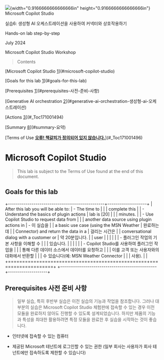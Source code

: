 ![](./output/lab6.docx/media/image1.png){width="0.9166666666666666in"
height="0.9166666666666666in"} Microsoft Copilot Studio

실습6: 생성형 AI 오케스트레이션을 사용하여 커넥터와 상호작용하기

Hands-on lab step-by-step

July 2024

Microsoft Copilot Studio Workshop

> Contents

[Microsoft Copilot Studio
[1](#microsoft-copilot-studio)](#microsoft-copilot-studio)

[Goals for this lab [1](#goals-for-this-lab)](#goals-for-this-lab)

[Prerequisites
[1](#prerequisites-사전-준비-사항)](#prerequisites-사전-준비-사항)

[Generative AI orchestration
[2](#generative-ai-orchestration-생성형-ai-오케스트레이션)](#generative-ai-orchestration-생성형-ai-오케스트레이션)

[Actions [3](#_Toc171001494)](#_Toc171001494)

[Summary [8](#summary-요약)](#summary-요약)

[Terms of Use [**오류! 책갈피가 정의되어 있지
않습니다.**](#_Toc171001496)](#_Toc171001496)

# Microsoft Copilot Studio 

> This lab is subject to the Terms of Use found at the end of this
> document.

## Goals for this lab 

+-------------------------------------------------+--------------------+
| After this lab you will be able to:             | -   The time to    |
|                                                 |     complete this  |
| -   Understand the basics of plugin actions     |     lab is \[20\]  |
|                                                 |     minutes.       |
| -   Use Copilot Studio to request data from     |                    |
|     another data source using plugin actions in | -   이 실습을      |
|     a basic use case (using the MSN Weather     |     완료하는 데    |
|     Connector) and return the data in a         |     걸리는 시간은  |
|     conversational dialog with a customer or    |     약 20분입니다. |
|     user                                        |                    |
|                                                 |                    |
| -   플러그인 작업의 기본 사항을 이해할 수       |                    |
|     있습니다.                                   |                    |
|                                                 |                    |
| -   Copilot Studio를 사용하여 플러그인 작업을   |                    |
|     통해 다른 데이터 소스에서 데이터를 요청하고 |                    |
|     이를 고객 또는 사용자와의 대화에서 반환할   |                    |
|     수 있습니다(예: MSN Weather Connector       |                    |
|     사용).                                      |                    |
+=================================================+====================+
+-------------------------------------------------+--------------------+

## Prerequisites 사전 준비 사항

> 일부 실습, 특히 후반부 실습은 이전 실습의 기능과 작업을 참조합니다.
> 그러나 대부분의 실습은 Microsoft Copilot Studio 체험판에 접속할 수
> 있는 경우 이전 모듈을 완료하지 않아도 진행할 수 있도록 설계되었습니다.
> 하지만 제품의 기능과 특성을 최대한 활용하려면 특정 모듈을 완료한 후
> 실습을 시작하는 것이 좋습니다.

-   인터넷에 접속할 수 있는 컴퓨터

-   제공된 Microsoft 테넌트에 로그인할 수 있는 권한 (일부 회사는
    사용자가 회사 테넌트에만 접속하도록 제한할 수 있습니다)

